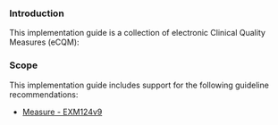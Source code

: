 ### Introduction

This implementation guide is a collection of electronic Clinical Quality Measures (eCQM):

### Scope

This implementation guide includes support for the following guideline recommendations:
* [Measure - EXM124v9](EXM124v9.html)
